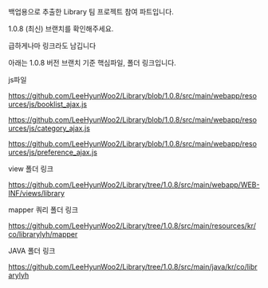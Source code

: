 백업용으로 추출한 Library 팀 프로젝트 참여 파트입니다.

1.0.8 (최신) 브랜치를 확인해주세요.







급하게나마 링크라도 남깁니다







아래는 1.0.8 버전 브랜치 기준 핵심파일, 폴더 링크입니다.





js파일

https://github.com/LeeHyunWoo2/Library/blob/1.0.8/src/main/webapp/resources/js/booklist_ajax.js

https://github.com/LeeHyunWoo2/Library/blob/1.0.8/src/main/webapp/resources/js/category_ajax.js

https://github.com/LeeHyunWoo2/Library/blob/1.0.8/src/main/webapp/resources/js/preference_ajax.js






view 폴더 링크

https://github.com/LeeHyunWoo2/Library/tree/1.0.8/src/main/webapp/WEB-INF/views/library





mapper 쿼리 폴더 링크

https://github.com/LeeHyunWoo2/Library/tree/1.0.8/src/main/resources/kr/co/librarylyh/mapper





JAVA 폴더 링크

https://github.com/LeeHyunWoo2/Library/tree/1.0.8/src/main/java/kr/co/librarylyh
